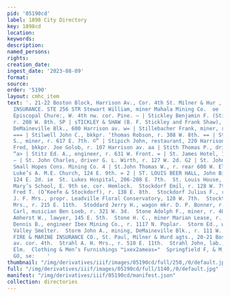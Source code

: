 ```yaml
---
pid: '05190cd'
label: 1898 City Directory
key: 1898cd
location: 
keywords: 
description: 
named_persons: 
rights: 
creation_date: 
ingest_date: '2023-08-09'
format: 
source: 
order: '5190'
layout: cmhc_item
text: '. 21-22 Boston Block, Harrison Av., Cor. 4th St. Milner & Hur , PLATE GLASS
  INSURANCE. STE 256 STR Stewart William, miner Mahala Mining Co.  oe | St. George’s
  Episcopal Chure:, W. 4th nw. cor. Pine. — | Stickley Benjamin F. (Stickley & Shaw),
  r. 208 W. 8th. SP | sTICKLEY & SHAW (B. F. Stickley and Frank Shaw), = genl. insurance,
  DeMaineville Blk., 600 Harrison av. w= | Stillebacher Frank, miner, r. 118 Oak.
  === | Stilwell John C., bkkpr. ‘thomas Robson, r. 308 W. 8th. == | Stinson William
  S., miner, r. 617 E. 7th. ©” | Stipich John, restaurant, 220 Harrison av. os | Stisser
  Fred, bkkpr. Joe Golob, r. 107 Harrison av. aa | Stith Thomas P., driver A. E. Carson.
  “a> | Stitz Ed. A., engineer, r. 631 W. Front. = | St. James Hotel, 139 E. 6th.
  — | St. John Charles, driver G. L. Wirth, r. 127 W. 2d. G2 | St. John T., miner
  Small Hopes Cons. Mining Co. 4 | St.John Thomas W., r. rear 608 W. Elm. <= a | St.
  Luke’s A. M.E. Church, 124 E. 9th. = 2 | ST. LOUIS BEER HALL, John Bitzer propr.,
  124 E. 2d. ie  St. Lukes Hospital, 206-208 E. 7th.  St. Louis House, 418 W. Chestnut.  St.
  Mary’s School, E. 9th se. cor. Hemlock.  Stockdorf Emil, r. 128 W. 7th.  Stockdorf
  Fred T. (O’Keefe & Stockdorf), r. 138 E. 8th.  Stockdorf Julius F., r. 128 W. ‘7th.  Stockdorf
  J. F. Mrs., propr. Leadville Floral Conservatory, 128 W. 7th.  Stockton Margaret
  Mrs., r. 215 E. 11th.  Stoddard Jerry H., wagon mkr. D. P. Bonner, r. 211 E. 6th.  Stoll
  Carl, musician Ben Loeb, r. 321 W. 3d.  Stone Adolph F., miner, r. 405 E. 12th.  Stone
  Amherst W., lawyer, 145 E. 5th.  Stone H. C., miner Marian Lease, r. 414 N. Pine.  Stoner
  Dennis B., engineer Ibex Mining Co., r. 1117 N. Poplar.  Storm Ed., wks. Arkansas
  Valley Smelter.  Storm John A., mining, DeMaineville Blk., r. 111 W. 7th.  ST. PAUL
  FIRE & MARINE INSURANCE CO., St. Paul, Milner & Hurd agts., 20-21 Boston Blk., Harrison
  av. cor. 4th.  Strahl A. H. Mrs., r. 510 E. 11th.  Strahl John, lab., r. 401 W.
  Elm.  Clothing & Men’s Furnishings ™ixex2ameas="  Springfield F, & M, Insurance
  GO, se:    '
thumbnail: "/img/derivatives/iiif/images/05190cd/full/250,/0/default.jpg"
full: "/img/derivatives/iiif/images/05190cd/full/1140,/0/default.jpg"
manifest: "/img/derivatives/iiif/05190cd/manifest.json"
collection: directories
---
```

